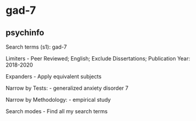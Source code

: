 # gad-7

## psychinfo

Search terms (s1): gad-7 

Limiters - Peer Reviewed; English; Exclude Dissertations; Publication Year: 2018-2020

Expanders - Apply equivalent subjects

Narrow by Tests: - generalized anxiety disorder 7

Narrow by Methodology: - empirical study

Search modes - Find all my search terms
